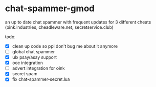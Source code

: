 # chat-spammer-gmod
an up to date chat spammer with frequent updates for 3 different cheats (oink.industries, cheadleware.net, secretservice.club)

todo:
- [x] clean up code so ppl don't bug me about it anymore
- [ ] global chat spammer
- [x] ulx psay/asay support
- [x] ooc integration
- [ ] advert integration for oink
- [x] secret spam
- [x] fix chat-spammer-secret.lua
